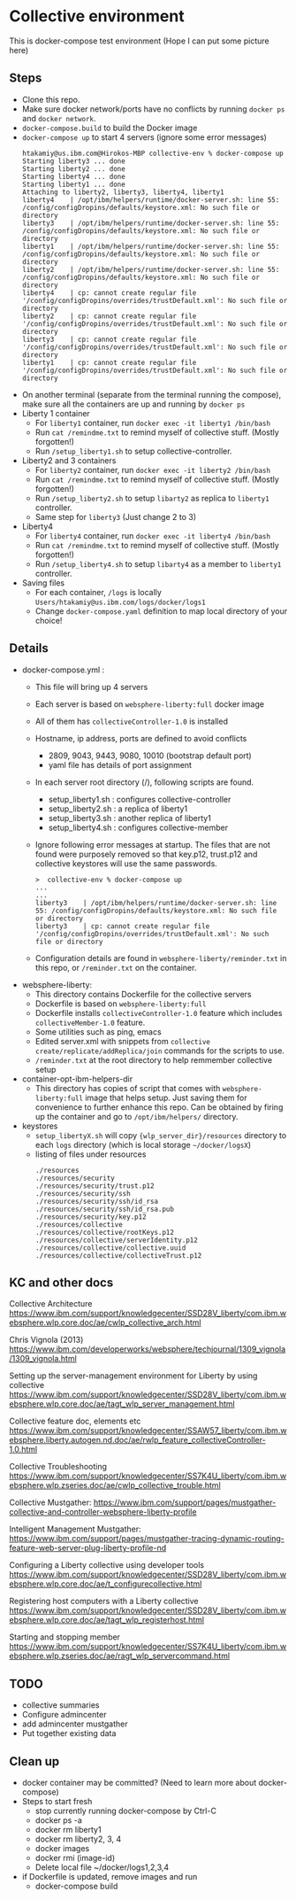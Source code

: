 # Collective environment

This is docker-compose test environment
(Hope I can put some picture here) 

## Steps
- Clone this repo.
- Make sure docker network/ports have no conflicts by running `docker ps` and `docker network`.
- `docker-compose.build` to build the Docker image
- `docker-compose up` to start 4 servers (ignore some error messages)
    ```
    htakamiy@us.ibm.com@Hirokos-MBP collective-env % docker-compose up
    Starting liberty3 ... done
    Starting liberty2 ... done
    Starting liberty4 ... done
    Starting liberty1 ... done
    Attaching to liberty2, liberty3, liberty4, liberty1
    liberty4    | /opt/ibm/helpers/runtime/docker-server.sh: line 55: /config/configDropins/defaults/keystore.xml: No such file or directory
    liberty3    | /opt/ibm/helpers/runtime/docker-server.sh: line 55: /config/configDropins/defaults/keystore.xml: No such file or directory
    liberty1    | /opt/ibm/helpers/runtime/docker-server.sh: line 55: /config/configDropins/defaults/keystore.xml: No such file or directory
    liberty2    | /opt/ibm/helpers/runtime/docker-server.sh: line 55: /config/configDropins/defaults/keystore.xml: No such file or directory
    liberty4    | cp: cannot create regular file '/config/configDropins/overrides/trustDefault.xml': No such file or directory
    liberty2    | cp: cannot create regular file '/config/configDropins/overrides/trustDefault.xml': No such file or directory
    liberty3    | cp: cannot create regular file '/config/configDropins/overrides/trustDefault.xml': No such file or directory
    liberty1    | cp: cannot create regular file '/config/configDropins/overrides/trustDefault.xml': No such file or directory
    ```
- On another terminal (separate from the terminal running the compose), make sure all the containers are up and running by `docker ps`
- Liberty 1 container 
    - For `liberty1` container, run `docker exec -it liberty1 /bin/bash`
    - Run `cat /remindme.txt` to remind myself of collective stuff. (Mostly forgotten!)
    - Run `/setup_liberty1.sh` to setup collective-controller.
- Liberty2 and 3 containers
    - For `liberty2` container, run `docker exec -it liberty2 /bin/bash`
    - Run `cat /remindme.txt` to remind myself of collective stuff. (Mostly forgotten!)
    - Run `/setup_liberty2.sh` to setup `libarty2` as replica to `liberty1` controller.
    - Same step for `liberty3` (Just change 2 to 3)
- Liberty4 
    - For `liberty4` container, run `docker exec -it liberty4 /bin/bash`
    - Run `cat /remindme.txt` to remind myself of collective stuff. (Mostly forgotten!)
    - Run `/setup_liberty4.sh` to setup `libarty4` as a member to `liberty1` controller.
- Saving files
    - For each container, `/logs` is locally `Users/htakamiy@us.ibm.com/logs/docker/logs1`
    - Change `docker-compose.yaml` definition to map local directory of your choice!


## Details
- docker-compose.yml : 
    - This file will bring up 4 servers 
    - Each server is based on `websphere-liberty:full` docker image
    - All of them has `collectiveController-1.0` is installed
    - Hostname, ip address, ports are defined to avoid conflicts
        - 2809, 9043, 9443, 9080, 10010 (bootstrap default port)
        - yaml file has details of port assignment
    - In each server root directory (/), following scripts are found.
        - setup_liberty1.sh : configures collective-controller
        - setup_liberty2.sh : a replica of liberty1
        - setup_liberty3.sh : another replica of liberty1
        - setup_liberty4.sh : configures collective-member
    - Ignore following error messages at startup. The files that are not found were purposely removed so that key.p12, trust.p12 and collective keystores will use the same passwords. 
        ```
        >  collective-env % docker-compose up
        ...
        ...
        liberty3    | /opt/ibm/helpers/runtime/docker-server.sh: line 55: /config/configDropins/defaults/keystore.xml: No such file or directory
        liberty3    | cp: cannot create regular file '/config/configDropins/overrides/trustDefault.xml': No such file or directory
        ```

    - Configuration details are found in `websphere-liberty/reminder.txt` in this repo, or `/reminder.txt` on the container. 
- websphere-liberty: 
    - This directory contains Dockerfile for the collective servers
    - Dockerfile is based on `websphere-liberty:full`
    - Dockerfile installs `collectiveController-1.0` feature which includes `collectiveMember-1.0` feature.
    - Some utilities such as ping, emacs 
    - Edited server.xml with snippets from `collective create/replicate/addReplica/join` commands for the scripts to use.
    - `/reminder.txt` at the root directory to help remmember collective setup
- container-opt-ibm-helpers-dir
    - This directory has copies of script that comes with `websphere-liberty:full` image that helps setup.  Just saving them for convenience to further enhance this repo.  Can be obtained by firing up the container and go to `/opt/ibm/helpers/` directory.
- keystores
    -  `setup_libertyX.sh` will copy `{wlp_server_dir}/resources` directory to each `logs` directory (which is local storage `~/docker/logsX`)
    - listing of files under resources
        ```
        ./resources
        ./resources/security
        ./resources/security/trust.p12
        ./resources/security/ssh
        ./resources/security/ssh/id_rsa
        ./resources/security/ssh/id_rsa.pub
        ./resources/security/key.p12
        ./resources/collective
        ./resources/collective/rootKeys.p12
        ./resources/collective/serverIdentity.p12
        ./resources/collective/collective.uuid
        ./resources/collective/collectiveTrust.p12
        ```
## KC and other docs

Collective Architecture
https://www.ibm.com/support/knowledgecenter/SSD28V_liberty/com.ibm.websphere.wlp.core.doc/ae/cwlp_collective_arch.html

Chris Vignola (2013)
https://www.ibm.com/developerworks/websphere/techjournal/1309_vignola/1309_vignola.html

Setting up the server-management environment for Liberty by using collective
https://www.ibm.com/support/knowledgecenter/SSD28V_liberty/com.ibm.websphere.wlp.core.doc/ae/tagt_wlp_server_management.html

Collective feature doc, elements etc
https://www.ibm.com/support/knowledgecenter/SSAW57_liberty/com.ibm.websphere.liberty.autogen.nd.doc/ae/rwlp_feature_collectiveController-1.0.html

Collective Troubleshooting
https://www.ibm.com/support/knowledgecenter/SS7K4U_liberty/com.ibm.websphere.wlp.zseries.doc/ae/cwlp_collective_trouble.html

Collective Mustgather: 
https://www.ibm.com/support/pages/mustgather-collective-and-controller-websphere-liberty-profile

Intelligent Management Mustgather: 
https://www.ibm.com/support/pages/mustgather-tracing-dynamic-routing-feature-web-server-plug-liberty-profile-nd

Configuring a Liberty collective using developer tools
https://www.ibm.com/support/knowledgecenter/SSD28V_liberty/com.ibm.websphere.wlp.core.doc/ae/t_configurecollective.html

Registering host computers with a Liberty collective
https://www.ibm.com/support/knowledgecenter/SSD28V_liberty/com.ibm.websphere.wlp.core.doc/ae/tagt_wlp_registerhost.html

Starting and stopping member
https://www.ibm.com/support/knowledgecenter/SS7K4U_liberty/com.ibm.websphere.wlp.zseries.doc/ae/ragt_wlp_servercommand.html


## TODO
- collective summaries
- Configure admincenter
- add admincenter mustgather
- Put together existing data

## Clean up 
- docker container may be committed? (Need to learn more about docker-compose)
- Steps to start fresh
    - stop currently running docker-compose by Ctrl-C
    - docker ps -a
    - docker rm liberty1
    - docker rm liberty2, 3, 4
    - docker images
    - docker rmi (image-id)
    - Delete local file ~/docker/logs1,2,3,4
- if Dockerfile is updated, remove images and run 
    - docker-compose build
